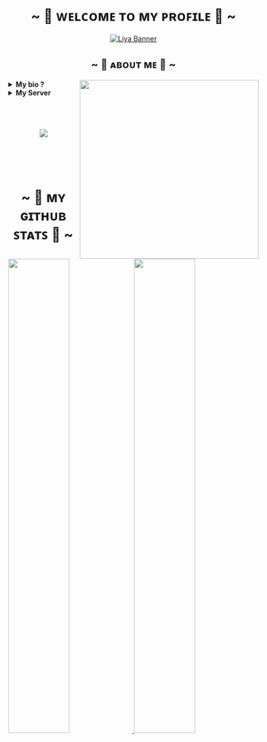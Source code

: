 <h1 align="center">~ 💖 ᴡᴇʟᴄᴏᴍᴇ ᴛᴏ ᴍʏ ᴘʀᴏꜰɪʟᴇ 💖 ~</h1>

<p align="center"> 
  <a href="https://discord.com/users/693357228413026356"><img src="https://user-images.githubusercontent.com/82108363/229675695-b9446a1d-0969-491a-aac1-bcdd8c7d3cf6.png" alt="Liya Banner"></a>

</p>

 <div>
<h2 align="center">~ 🎀 ᴀʙᴏᴜᴛ ᴍᴇ 🎀 ~</h2>
  <div align="center">
<img src="https://media.tenor.com/f5USc-rHUEsAAAAC/me-venti.gif" align="right" width="360" height="360">
  </div>
  
<details><summary><b>My bio ?<b/></summary>
<p>
  
- <img src="https://cdn.discordapp.com/emojis/796455895029776468.webp?size=16&quality=lossless"/> I'm Liya Innessa
- <img src="https://cdn.discordapp.com/emojis/587211960358273031.webp?size=16&quality=lossless"/> A certified code breaker
- <img src="https://cdn.discordapp.com/emojis/861020556854165506.webp?size=16&quality=lossless"/> I'd like to create new stuff, api, website development, and more!
- <img src="https://cdn.discordapp.com/emojis/585583485549543445.gif?size=16&quality=lossless"/> Member of @:</b> <a href ="https://polarmods.com">Polarmods</a>, <a href ="https://github.com/SlyrithDevelopment">SlyrithDevelopment</a>, Monarchs, E7, and ReverseNet
  
</p>
</details>

<details><summary><b>My Server<b/></summary>
<p>
<a href ="https://discord.gg/pQBRrAQw4H">
<img src="https://discordapp.com/api/guilds/867088876363710464/widget.png?style=banner1"/> <br>
<img src="https://badgen.net/discord/members/pQBRrAQw4H"/>
</a>
</p>
</details>
</div>
<br><br><br>
<div align="center">
<p align="center">
  <a href="https://discord.com/users/693357228413026356"><img src="https://lanyard.cnrad.dev/api/693357228413026356?idleMessage=Im%20going%20to%20hack%20discord%20next%20time" align="center"></a>
</p>
</div>
<br><br><br>
<h1 align="center">~ 🎲 ᴍʏ ɢɪᴛʜᴜʙ ꜱᴛᴀᴛꜱ 🎲 ~</h1>
  <p align="left">
  <a href="https://github.com/Slyrith">
  <img width="49.5%" src="https://github-readme-stats.vercel.app/api?username=slyrith&theme=dracula&show_icons=true" />
    <img width="49.5%" src="https://github-readme-streak-stats.herokuapp.com/?user=slyrith&theme=dracula" />
  </a>
</p>

